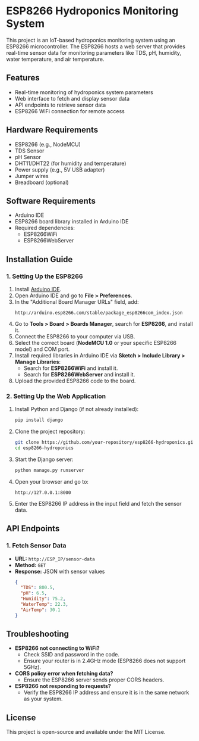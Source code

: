# ESP8266 Hydroponics Monitoring System

This project is an IoT-based hydroponics monitoring system using an ESP8266 microcontroller. The ESP8266 hosts a web server that provides real-time sensor data for monitoring parameters like TDS, pH, humidity, water temperature, and air temperature.

## Features
- Real-time monitoring of hydroponics system parameters
- Web interface to fetch and display sensor data
- API endpoints to retrieve sensor data
- ESP8266 WiFi connection for remote access

## Hardware Requirements
- ESP8266 (e.g., NodeMCU)
- TDS Sensor
- pH Sensor
- DHT11/DHT22 (for humidity and temperature)
- Power supply (e.g., 5V USB adapter)
- Jumper wires
- Breadboard (optional)

## Software Requirements
- Arduino IDE
- ESP8266 board library installed in Arduino IDE
- Required dependencies:
  - ESP8266WiFi
  - ESP8266WebServer

## Installation Guide
### 1. Setting Up the ESP8266
1. Install [Arduino IDE](https://www.arduino.cc/en/software).
2. Open Arduino IDE and go to **File > Preferences**.
3. In the "Additional Board Manager URLs" field, add:
   ```
   http://arduino.esp8266.com/stable/package_esp8266com_index.json
   ```
4. Go to **Tools > Board > Boards Manager**, search for **ESP8266**, and install it.
5. Connect the ESP8266 to your computer via USB.
6. Select the correct board (**NodeMCU 1.0** or your specific ESP8266 model) and COM port.
7. Install required libraries in Arduino IDE via **Sketch > Include Library > Manage Libraries**:
   - Search for **ESP8266WiFi** and install it.
   - Search for **ESP8266WebServer** and install it.
8. Upload the provided ESP8266 code to the board.

### 2. Setting Up the Web Application
1. Install Python and Django (if not already installed):
   ```sh
   pip install django
   ```
2. Clone the project repository:
   ```sh
   git clone https://github.com/your-repository/esp8266-hydroponics.git
   cd esp8266-hydroponics
   ```
3. Start the Django server:
   ```sh
   python manage.py runserver
   ```
4. Open your browser and go to:
   ```
   http://127.0.0.1:8000
   ```
5. Enter the ESP8266 IP address in the input field and fetch the sensor data.

## API Endpoints
### 1. Fetch Sensor Data
- **URL:** `http://ESP_IP/sensor-data`
- **Method:** `GET`
- **Response:** JSON with sensor values
  ```json
  {
    "TDS": 800.5,
    "pH": 6.5,
    "Humidity": 75.2,
    "WaterTemp": 22.3,
    "AirTemp": 30.1
  }
  ```

## Troubleshooting
- **ESP8266 not connecting to WiFi?**
  - Check SSID and password in the code.
  - Ensure your router is in 2.4GHz mode (ESP8266 does not support 5GHz).
- **CORS policy error when fetching data?**
  - Ensure the ESP8266 server sends proper CORS headers.
- **ESP8266 not responding to requests?**
  - Verify the ESP8266 IP address and ensure it is in the same network as your system.

## License
This project is open-source and available under the MIT License.
